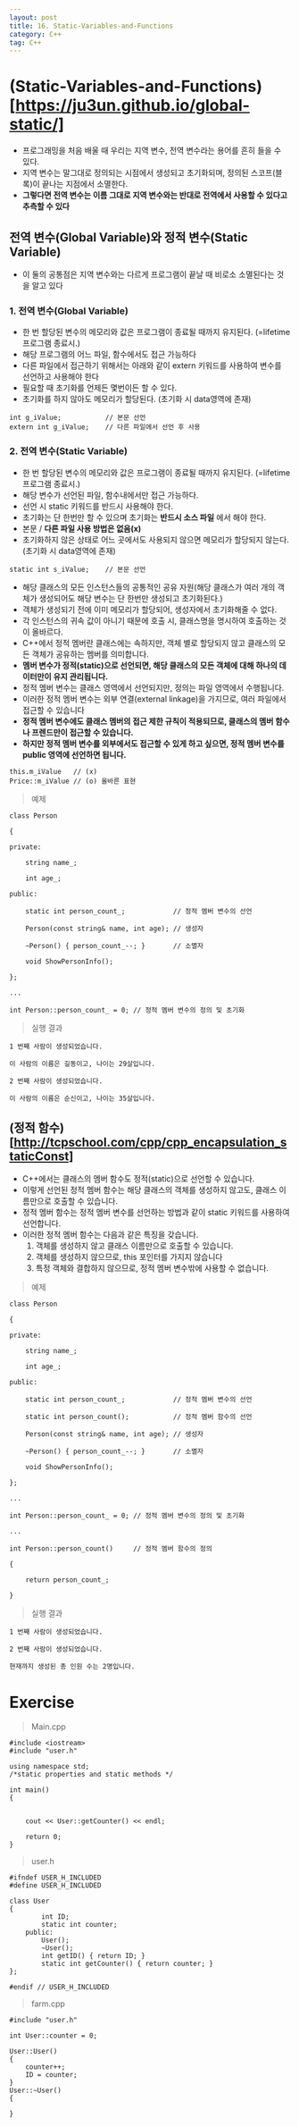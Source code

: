 ```yaml
---
layout: post
title: 16. Static-Variables-and-Functions
category: C++
tag: C++
---
```


# (Static-Variables-and-Functions)[https://ju3un.github.io/global-static/]
- 프로그래밍을 처음 배울 때 우리는 지역 변수, 전역 변수라는 용어를 흔히 들을 수 있다.
- 지역 변수는 말그대로 정의되는 시점에서 생성되고 초기화되며, 정의된 스코프(블록)이 끝나는 지점에서 소멸한다.
- **그렇다면 전역 변수는 이름 그대로 지역 변수와는 반대로 전역에서 사용할 수 있다고 추측할 수 있다**

## 전역 변수(Global Variable)와 정적 변수(Static Variable)
- 이 둘의 공통점은 지역 변수와는 다르게 프로그램이 끝날 때 비로소 소멸된다는 것을 알고 있다

### 1. 전역 변수(Global Variable)
- 한 번 할당된 변수의 메모리와 값은 프로그램이 종료될 때까지 유지된다. (=lifetime 프로그램 종료시.)
- 해당 프로그램의 어느 파일, 함수에서도 접근 가능하다
- 다른 파일에서 접근하기 위해서는 아래와 같이 extern 키워드를 사용하여 변수를 선언하고 사용해야 한다
- 필요할 때 초기화를 언제든 몇번이든 할 수 있다.
- 초기화를 하지 않아도 메모리가 할당된다. (초기화 시 data영역에 존재)
```
int g_iValue;           // 본문 선언
extern int g_iValue;    // 다른 파일에서 선언 후 사용
```

### 2. 전역 변수(Static Variable)
- 한 번 할당된 변수의 메모리와 값은 프로그램이 종료될 때까지 유지된다. (=lifetime 프로그램 종료시.)
- 해당 변수가 선언된 파일, 함수내에서만 접근 가능하다.
- 선언 시 static 키워드를 반드시 사용해야 한다.
- 초기화는 단 한번만 할 수 있으며 초기화는 **반드시 소스 파일** 에서 해야 한다.
- 본문 / **다른 파일 사용 방법은 없음(x)**
- 초기화하지 않은 상태로 어느 곳에서도 사용되지 않으면 메모리가 할당되지 않는다. (초기화 시 data영역에 존재)
```
static int s_iValue;    // 본문 선언
```
- 해당 클래스의 모든 인스턴스들의 공통적인 공유 자원(해당 클래스가 여러 개의 객체가 생성되어도 해당 변수는 단 한번만 생성되고 초기화된다.)
- 객체가 생성되기 전에 이미 메모리가 할당되어, 생성자에서 초기화해줄 수 없다.
- 각 인스턴스의 귀속 값이 아니기 때문에 호출 시, 클래스명을 명시하여 호출하는 것이 올바르다.
- C++에서 정적 멤버란 클래스에는 속하지만, 객체 별로 할당되지 않고 클래스의 모든 객체가 공유하는 멤버를 의미합니다.
- **멤버 변수가 정적(static)으로 선언되면, 해당 클래스의 모든 객체에 대해 하나의 데이터만이 유지 관리됩니다.**
- 정적 멤버 변수는 클래스 영역에서 선언되지만, 정의는 파일 영역에서 수행됩니다.
- 이러한 정적 멤버 변수는 외부 연결(external linkage)을 가지므로, 여러 파일에서 접근할 수 있습니다
- **정적 멤버 변수에도 클래스 멤버의 접근 제한 규칙이 적용되므로, 클래스의 멤버 함수나 프렌드만이 접근할 수 있습니다.**
- **하지만 정적 멤버 변수를 외부에서도 접근할 수 있게 하고 싶으면, 정적 멤버 변수를 public 영역에 선언하면 됩니다.**

```
this.m_iValue   // (x)
Price::m_iValue // (o) 올바른 표현
```

> 예제
```
class Person

{

private:

    string name_;

    int age_;

public:

    static int person_count_;            // 정적 멤버 변수의 선언

    Person(const string& name, int age); // 생성자

    ~Person() { person_count_--; }       // 소멸자

    void ShowPersonInfo();

};  

...

int Person::person_count_ = 0; // 정적 멤버 변수의 정의 및 초기화
```

> 실행 결과
```
1 번째 사람이 생성되었습니다.

이 사람의 이름은 길동이고, 나이는 29살입니다.

2 번째 사람이 생성되었습니다.

이 사람의 이름은 순신이고, 나이는 35살입니다.
```

## (정적 함수)[http://tcpschool.com/cpp/cpp_encapsulation_staticConst]
- C++에서는 클래스의 멤버 함수도 정적(static)으로 선언할 수 있습니다.
- 이렇게 선언된 정적 멤버 함수는 해당 클래스의 객체를 생성하지 않고도, 클래스 이름만으로 호출할 수 있습니다.
- 정적 멤버 함수는 정적 멤버 변수를 선언하는 방법과 같이 static 키워드를 사용하여 선언합니다.
- 이러한 정적 멤버 함수는 다음과 같은 특징을 갖습니다.
  1. 객체를 생성하지 않고 클래스 이름만으로 호출할 수 있습니다.
  2. 객체를 생성하지 않으므로, this 포인터를 가지지 않습니다
  3. 특정 객체와 결합하지 않으므로, 정적 멤버 변수밖에 사용할 수 없습니다.

> 예제

```
class Person

{

private:

    string name_;

    int age_;

public:

    static int person_count_;            // 정적 멤버 변수의 선언

    static int person_count();           // 정적 멤버 함수의 선언

    Person(const string& name, int age); // 생성자

    ~Person() { person_count_--; }       // 소멸자

    void ShowPersonInfo();

};

...

int Person::person_count_ = 0; // 정적 멤버 변수의 정의 및 초기화

...

int Person::person_count()     // 정적 멤버 함수의 정의

{

    return person_count_;

}
```

> 실행 결과

```
1 번째 사람이 생성되었습니다.

2 번째 사람이 생성되었습니다.

현재까지 생성된 총 인원 수는 2명입니다.
```


# Exercise
> Main.cpp

```
#include <iostream>
#include "user.h"

using namespace std;
/*static properties and static methods */

int main()
{


    cout << User::getCounter() << endl;

    return 0;
}

```

> user.h

```
#ifndef USER_H_INCLUDED
#define USER_H_INCLUDED

class User
{
        int ID;
        static int counter;
    public:
        User();
        ~User();
        int getID() { return ID; }
        static int getCounter() { return counter; }
};

#endif // USER_H_INCLUDED

```

> farm.cpp

```
#include "user.h"

int User::counter = 0;

User::User()
{
    counter++;
    ID = counter;
}
User::~User()
{

}


```
